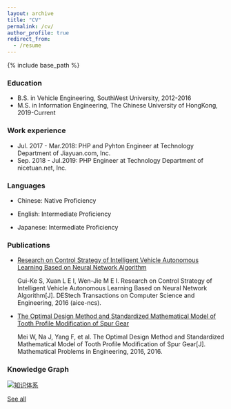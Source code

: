 ```yaml
---
layout: archive
title: "CV"
permalink: /cv/
author_profile: true
redirect_from:
  - /resume
---
```


{% include base_path %}

### Education

* B.S. in Vehicle Engineering, SouthWest University, 2012-2016
* M.S. in Information Engineering, The Chinese University of HongKong, 2019-Current

### Work experience

* Jul. 2017 - Mar.2018: PHP and Pyhton Engineer at Technology Department of Jiayuan.com, Inc.
* Sep. 2018 - Jul.2019: PHP Engineer at Technology Department of nicetuan.net, Inc.

### Languages

- Chinese: Native Proficiency
- English: Intermediate Proficiency

- Japanese: Intermediate Proficiency

### Publications

- [Research on Control Strategy of Intelligent Vehicle Autonomous Learning Based on Neural Network Algorithm](http://www.dpi-proceedings.com/index.php/dtcse/article/view/5613/5231)

  Gui-Ke S, Xuan L E I, Wen-Jie M E I. Research on Control Strategy of Intelligent Vehicle Autonomous Learning Based on Neural Network Algorithm[J]. DEStech Transactions on Computer Science and Engineering, 2016 (aice-ncs).

- [The Optimal Design Method and Standardized Mathematical Model of Tooth Profile Modification of Spur Gear](https://www.hindawi.com/journals/mpe/2016/6347987/)

  Mei W, Na J, Yang F, et al. The Optimal Design Method and Standardized Mathematical Model of Tooth Profile Modification of Spur Gear[J]. Mathematical Problems in Engineering, 2016, 2016.


### Knowledge Graph

[![知识体系](https://edrawcloudpubliccn.oss-cn-shenzhen.aliyuncs.com/viewer/self/1498817/share/2020-4-22/1587523566/main.svg)](https://edrawcloudpubliccn.oss-cn-shenzhen.aliyuncs.com/viewer/self/1498817/share/2020-4-22/1587523566/main.svg)

[See all](https://edrawcloudpubliccn.oss-cn-shenzhen.aliyuncs.com/viewer/self/1498817/share/2020-4-22/1587523566/main.svg)